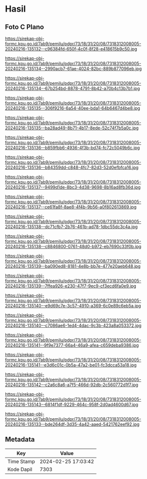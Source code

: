 # Hasil

## Foto C Plano

https://sirekap-obj-formc.kpu.go.id/7ab9/pemilu/pdpr/73/18/31/20/08/7318312008005-20240216-135132--c96384fd-650f-4c0f-8f28-e418615b9c50.jpg

https://sirekap-obj-formc.kpu.go.id/7ab9/pemilu/pdpr/73/18/31/20/08/7318312008005-20240216-135134--2990acb7-61ae-4024-82bc-889b877096eb.jpg

https://sirekap-obj-formc.kpu.go.id/7ab9/pemilu/pdpr/73/18/31/20/08/7318312008005-20240216-135134--67b254bd-8878-4791-8b42-a70b4c13b7b1.jpg

https://sirekap-obj-formc.kpu.go.id/7ab9/pemilu/pdpr/73/18/31/20/08/7318312008005-20240216-135135--306f9216-6a54-40ee-bda1-64b6467d4be8.jpg

https://sirekap-obj-formc.kpu.go.id/7ab9/pemilu/pdpr/73/18/31/20/08/7318312008005-20240216-135135--ba28ad49-8b71-4b17-8ede-52c74f7b5a0c.jpg

https://sirekap-obj-formc.kpu.go.id/7ab9/pemilu/pdpr/73/18/31/20/08/7318312008005-20240216-135136--b859fbb6-4936-4f3b-bd74-fc72c5049b6c.jpg

https://sirekap-obj-formc.kpu.go.id/7ab9/pemilu/pdpr/73/18/31/20/08/7318312008005-20240216-135136--b84359dd-c848-4fc7-82d3-52d0efbfca16.jpg

https://sirekap-obj-formc.kpu.go.id/7ab9/pemilu/pdpr/73/18/31/20/08/7318312008005-20240216-135137--9499d1de-8bc3-4d38-9698-8b16ad8fb36d.jpg

https://sirekap-obj-formc.kpu.go.id/7ab9/pemilu/pdpr/73/18/31/20/08/7318312008005-20240216-135137--ce61fa8f-8ae8-4f4b-9b56-a0f802613869.jpg

https://sirekap-obj-formc.kpu.go.id/7ab9/pemilu/pdpr/73/18/31/20/08/7318312008005-20240216-135138--dc71cfb7-2b76-461b-ad78-1dbc55dc3c4a.jpg

https://sirekap-obj-formc.kpu.go.id/7ab9/pemilu/pdpr/73/18/31/20/08/7318312008005-20240216-135138--c8846800-0761-48d0-b972-eb7690c33f0b.jpg

https://sirekap-obj-formc.kpu.go.id/7ab9/pemilu/pdpr/73/18/31/20/08/7318312008005-20240216-135139--ba090ed8-8181-4e8b-bb7e-477e20aeb648.jpg

https://sirekap-obj-formc.kpu.go.id/7ab9/pemilu/pdpr/73/18/31/20/08/7318312008005-20240216-135139--7ffea926-e230-47f7-9ec9-cf3ecd6fa0e9.jpg

https://sirekap-obj-formc.kpu.go.id/7ab9/pemilu/pdpr/73/18/31/20/08/7318312008005-20240216-135140--e9d69c7e-3c57-4910-a369-6c0e89c6eb5a.jpg

https://sirekap-obj-formc.kpu.go.id/7ab9/pemilu/pdpr/73/18/31/20/08/7318312008005-20240216-135140--c7086ae6-1ed4-4dac-9c3b-423a8a053372.jpg

https://sirekap-obj-formc.kpu.go.id/7ab9/pemilu/pdpr/73/18/31/20/08/7318312008005-20240216-135141--9f9e7377-66a4-46a9-afea-c659deba9386.jpg

https://sirekap-obj-formc.kpu.go.id/7ab9/pemilu/pdpr/73/18/31/20/08/7318312008005-20240216-135141--e3d6c01c-0b5a-47a2-be01-fc3dcca53a18.jpg

https://sirekap-obj-formc.kpu.go.id/7ab9/pemilu/pdpr/73/18/31/20/08/7318312008005-20240216-135142--c2a6c8a6-a7f5-466d-92db-2c560772d1f7.jpg

https://sirekap-obj-formc.kpu.go.id/7ab9/pemilu/pdpr/73/18/31/20/08/7318312008005-20240216-135143--6814f1df-9229-464c-958f-2d0ad4600d67.jpg

https://sirekap-obj-formc.kpu.go.id/7ab9/pemilu/pdpr/73/18/31/20/08/7318312008005-20240216-135133--bde264df-3d35-4a42-aaed-5421762eef92.jpg


## Metadata

| Key        | Value               |
| ---------- | ------------------- |
| Time Stamp | 2024-02-25 17:03:42 |
| Kode Dapil | 7303                |



